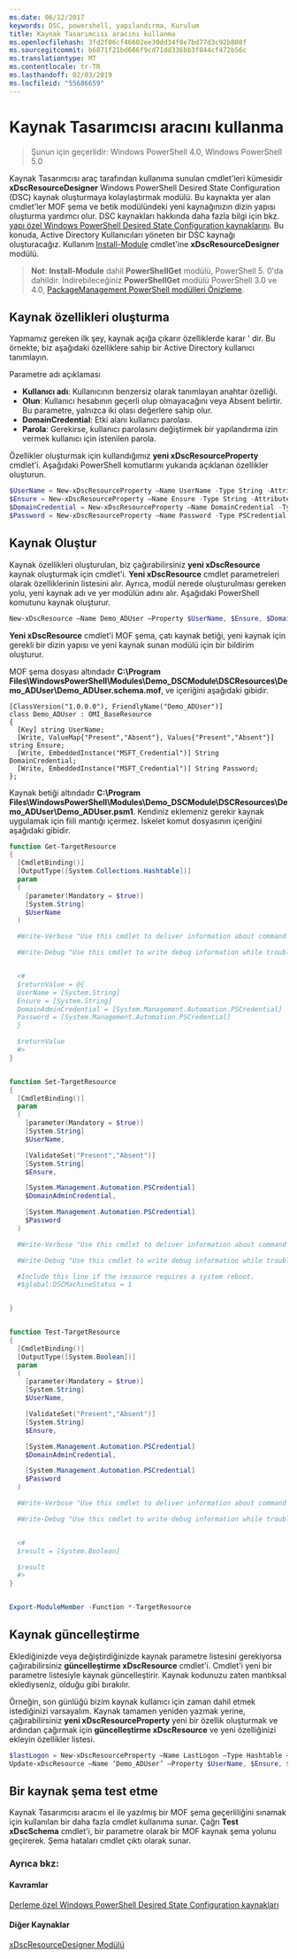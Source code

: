 ```yaml
---
ms.date: 06/12/2017
keywords: DSC, powershell, yapılandırma, Kurulum
title: Kaynak Tasarımcısı aracını kullanma
ms.openlocfilehash: 3fd2f06cf46602ee30dd34f8e7bd77d3c92b808f
ms.sourcegitcommit: b6871f21bd666f9cd71dd336bb3f844cf472b56c
ms.translationtype: MT
ms.contentlocale: tr-TR
ms.lasthandoff: 02/03/2019
ms.locfileid: "55686659"
---
```

# <a name="using-the-resource-designer-tool"></a>Kaynak Tasarımcısı aracını kullanma

> Şunun için geçerlidir: Windows PowerShell 4.0, Windows PowerShell 5.0

Kaynak Tasarımcısı araç tarafından kullanıma sunulan cmdlet'leri kümesidir **xDscResourceDesigner** Windows PowerShell Desired State Configuration (DSC) kaynak oluşturmaya kolaylaştırmak modülü. Bu kaynakta yer alan cmdlet'ler MOF şema ve betik modülündeki yeni kaynağınızın dizin yapısı oluşturma yardımcı olur. DSC kaynakları hakkında daha fazla bilgi için bkz. [yapı özel Windows PowerShell Desired State Configuration kaynaklarını](authoringResource.md).
Bu konuda, Active Directory Kullanıcıları yöneten bir DSC kaynağı oluşturacağız.
Kullanım [Install-Module](/powershell/module/PowershellGet/Install-Module) cmdlet'ine **xDscResourceDesigner** modülü.

>**Not**: **Install-Module** dahil **PowerShellGet** modülü, PowerShell 5. 0'da dahildir. İndirebileceğiniz **PowerShellGet** modülü PowerShell 3.0 ve 4.0, [PackageManagement PowerShell modülleri Önizleme](https://www.microsoft.com/en-us/download/details.aspx?id=49186).

## <a name="creating-resource-properties"></a>Kaynak özellikleri oluşturma
Yapmamız gereken ilk şey, kaynak açığa çıkarır özelliklerde karar ' dir. Bu örnekte, biz aşağıdaki özelliklere sahip bir Active Directory kullanıcı tanımlayın.

Parametre adı açıklaması
* **Kullanıcı adı**: Kullanıcının benzersiz olarak tanımlayan anahtar özelliği.
* **Olun**: Kullanıcı hesabının geçerli olup olmayacağını veya Absent belirtir. Bu parametre, yalnızca iki olası değerlere sahip olur.
* **DomainCredential**: Etki alanı kullanıcı parolası.
* **Parola**: Gerekirse, kullanıcı parolasını değiştirmek bir yapılandırma izin vermek kullanıcı için istenilen parola.

Özellikler oluşturmak için kullandığımız **yeni xDscResourceProperty** cmdlet'i. Aşağıdaki PowerShell komutlarını yukarıda açıklanan özellikler oluşturun.

```powershell
$UserName = New-xDscResourceProperty –Name UserName -Type String -Attribute Key
$Ensure = New-xDscResourceProperty –Name Ensure -Type String -Attribute Write –ValidateSet “Present”, “Absent”
$DomainCredential = New-xDscResourceProperty –Name DomainCredential -Type PSCredential -Attribute Write
$Password = New-xDscResourceProperty –Name Password -Type PSCredential -Attribute Write
```

## <a name="create-the-resource"></a>Kaynak Oluştur

Kaynak özellikleri oluşturulan, biz çağırabilirsiniz **yeni xDscResource** kaynak oluşturmak için cmdlet'i. **Yeni xDscResource** cmdlet parametreleri olarak özelliklerinin listesini alır. Ayrıca, modül nerede oluşturulması gereken yolu, yeni kaynak adı ve yer modülün adını alır. Aşağıdaki PowerShell komutunu kaynak oluşturur.

```powershell
New-xDscResource –Name Demo_ADUser –Property $UserName, $Ensure, $DomainCredential, $Password –Path ‘C:\Program Files\WindowsPowerShell\Modules’ –ModuleName Demo_DSCModule
```

**Yeni xDscResource** cmdlet'i MOF şema, çatı kaynak betiği, yeni kaynak için gerekli bir dizin yapısı ve yeni kaynak sunan modülü için bir bildirim oluşturur.

MOF şema dosyası altındadır **C:\Program Files\WindowsPowerShell\Modules\Demo_DSCModule\DSCResources\Demo_ADUser\Demo_ADUser.schema.mof**, ve içeriğini aşağıdaki gibidir.

```
[ClassVersion("1.0.0.0"), FriendlyName("Demo_ADUser")]
class Demo_ADUser : OMI_BaseResource
{
  [Key] string UserName;
  [Write, ValueMap{"Present","Absent"}, Values{"Present","Absent"}] string Ensure;
  [Write, EmbeddedInstance("MSFT_Credential")] String DomainCredential;
  [Write, EmbeddedInstance("MSFT_Credential")] String Password;
};
```

Kaynak betiği altındadır **C:\Program Files\WindowsPowerShell\Modules\Demo_DSCModule\DSCResources\Demo_ADUser\Demo_ADUser.psm1**. Kendiniz eklemeniz gerekir kaynak uygulamak için fiili mantığı içermez. İskelet komut dosyasının içeriğini aşağıdaki gibidir.

```powershell
function Get-TargetResource
{
  [CmdletBinding()]
  [OutputType([System.Collections.Hashtable])]
  param
  (
    [parameter(Mandatory = $true)]
    [System.String]
    $UserName
  )

  #Write-Verbose "Use this cmdlet to deliver information about command processing."

  #Write-Debug "Use this cmdlet to write debug information while troubleshooting."


  <#
  $returnValue = @{
  UserName = [System.String]
  Ensure = [System.String]
  DomainAdminCredential = [System.Management.Automation.PSCredential]
  Password = [System.Management.Automation.PSCredential]
  }

  $returnValue
  #>
}


function Set-TargetResource
{
  [CmdletBinding()]
  param
  (
    [parameter(Mandatory = $true)]
    [System.String]
    $UserName,

    [ValidateSet("Present","Absent")]
    [System.String]
    $Ensure,

    [System.Management.Automation.PSCredential]
    $DomainAdminCredential,

    [System.Management.Automation.PSCredential]
    $Password
  )

  #Write-Verbose "Use this cmdlet to deliver information about command processing."

  #Write-Debug "Use this cmdlet to write debug information while troubleshooting."

  #Include this line if the resource requires a system reboot.
  #$global:DSCMachineStatus = 1


}


function Test-TargetResource
{
  [CmdletBinding()]
  [OutputType([System.Boolean])]
  param
  (
    [parameter(Mandatory = $true)]
    [System.String]
    $UserName,

    [ValidateSet("Present","Absent")]
    [System.String]
    $Ensure,

    [System.Management.Automation.PSCredential]
    $DomainAdminCredential,

    [System.Management.Automation.PSCredential]
    $Password
  )

  #Write-Verbose "Use this cmdlet to deliver information about command processing."

  #Write-Debug "Use this cmdlet to write debug information while troubleshooting."


  <#
  $result = [System.Boolean]

  $result
  #>
}


Export-ModuleMember -Function *-TargetResource
```

## <a name="updating-the-resource"></a>Kaynak güncelleştirme

Eklediğinizde veya değiştirdiğinizde kaynak parametre listesini gerekiyorsa çağırabilirsiniz **güncelleştirme xDscResource** cmdlet'i. Cmdlet'i yeni bir parametre listesiyle kaynak güncelleştirir. Kaynak kodunuzu zaten mantıksal eklediyseniz, olduğu gibi bırakılır.

Örneğin, son günlüğü bizim kaynak kullanıcı için zaman dahil etmek istediğinizi varsayalım. Kaynak tamamen yeniden yazmak yerine, çağırabilirsiniz **yeni xDscResourceProperty** yeni bir özellik oluşturmak ve ardından çağırmak için **güncelleştirme xDscResource** ve yeni özelliğinizi ekleyin özellikler listesi.

```powershell
$lastLogon = New-xDscResourceProperty –Name LastLogon –Type Hashtable –Attribute Write –Description “For mapping users to their last log on time”
Update-xDscResource –Name ‘Demo_ADUser’ –Property $UserName, $Ensure, $DomainCredential, $Password, $lastLogon -Force
```

## <a name="testing-a-resource-schema"></a>Bir kaynak şema test etme

Kaynak Tasarımcısı aracını el ile yazılmış bir MOF şema geçerliliğini sınamak için kullanılan bir daha fazla cmdlet kullanıma sunar. Çağrı **Test xDscSchema** cmdlet'i, bir parametre olarak bir MOF kaynak şema yolunu geçirerek. Şema hataları cmdlet çıktı olarak sunar.

### <a name="see-also"></a>Ayrıca bkz:

#### <a name="concepts"></a>Kavramlar
[Derleme özel Windows PowerShell Desired State Configuration kaynakları](authoringResource.md)

#### <a name="other-resources"></a>Diğer Kaynaklar
[xDscResourceDesigner Modülü](https://www.powershellgallery.com/packages/xDscResourceDesigner/1.12.0.0)
